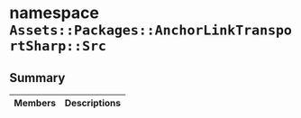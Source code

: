 # namespace `Assets::Packages::AnchorLinkTransportSharp::Src` 

## Summary

 Members                        | Descriptions                                
--------------------------------|---------------------------------------------

